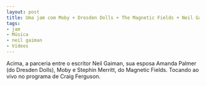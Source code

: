 ```yaml
---
layout: post
title: Uma jam com Moby + Dresden Dolls + The Magnetic Fields + Neil Gaiman
tags:
- jam
- Música
- neil gaiman
- Vídeos
---
```


Acima, a parceria entre o escritor Neil Gaiman, sua esposa Amanda Palmer (do Dresden Dolls), Moby e Stephin Merritt, do Magnetic Fields. Tocando ao vivo no programa de Craig Ferguson.
